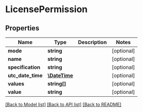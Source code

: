# LicensePermission

## Properties
Name | Type | Description | Notes
------------ | ------------- | ------------- | -------------
**mode** | **string** |  | [optional] 
**name** | **string** |  | [optional] 
**specification** | **string** |  | [optional] 
**utc_date_time** | [**\DateTime**](\DateTime.md) |  | [optional] 
**values** | **string[]** |  | [optional] 
**value** | **string** |  | [optional] 

[[Back to Model list]](../README.md#documentation-for-models) [[Back to API list]](../README.md#documentation-for-api-endpoints) [[Back to README]](../README.md)


